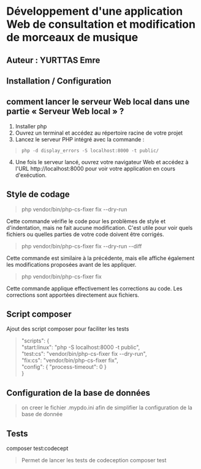 # Développement d'une application Web de consultation et modification de morceaux de musique
## Auteur : YURTTAS Emre
## Installation / Configuration

##  comment lancer le serveur Web local dans une partie « Serveur Web local » ?
1. Installer php
2. Ouvrez un terminal et accédez au répertoire racine de votre projet
3. Lancez le serveur PHP intégré avec la commande : 
>     php -d display_errors -S localhost:8000 -t public/

4. Une fois le serveur lancé, ouvrez votre navigateur Web et accédez à l'URL http://localhost:8000 pour voir votre application en cours d'exécution.

## Style de codage

>php vendor/bin/php-cs-fixer fix --dry-run

Cette commande vérifie le code pour les problèmes de style et d'indentation, mais ne fait aucune modification. C'est utile pour voir quels fichiers ou quelles parties de votre code doivent être corrigés.

>php vendor/bin/php-cs-fixer fix --dry-run --diff

 Cette commande est similaire à la précédente, mais elle affiche également les modifications proposées avant de les appliquer.

>php vendor/bin/php-cs-fixer fix

Cette commande applique effectivement les corrections au code. Les corrections sont apportées directement aux fichiers.

## Script composer

Ajout des script composer pour faciliter les tests

>    "scripts": {\
        "start:linux": "php -S localhost:8000 -t public",\
        "test:cs": "vendor/bin/php-cs-fixer fix --dry-run",\
        "fix:cs": "vendor/bin/php-cs-fixer fix",\
        "config": {
            "process-timeout": 0
        }\
    }

##  Configuration de la base de données
>on creer le fichier .mypdo.ini afin de simplifier la configuration de la base de donnée

## Tests
composer test:codecept
>Permet de lancer les tests de codeception
composer test
